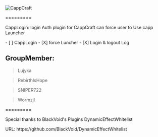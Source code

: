  <img src="http://cappmc.org/styles/flexile/xenforo/logo.png" alt="CappCraft">

=========
<p>CappLogin: login Auth plugin for CappCraft can force user to Use capp Launcher</p>
- [ ] CappLogin
  - [X] force Luncher
  - [X] Login & logout Log
<h2>GroupMember:</h2>
<blockquote>Lujyka</blockquote><blockquote>RebirthIsHope</blockquote><blockquote>SNIPER722</blockquote><blockquote>Wormzjl</blockquote>
=========

Special thanks to BlackVoid's Plugins DynamicEffectWhitelist
<p>URL: https://github.com/BlackVoid/DynamicEffectWhitelist</p>
